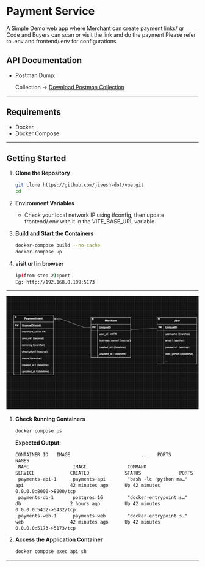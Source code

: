 # Payment Service

A Simple Demo web app where Merchant can create payment links/ qr Code and Buyers can scan or visit the link and do the payment 
Please refer to .env and frontend/.env for configurations


## API Documentation


- Postman Dump:

  Collection -> [Download Postman Collection](docs/Pay.postman_collection.json)
  

---

## Requirements

- Docker
- Docker Compose

---

## Getting Started

1. **Clone the Repository**

   ```bash
   git clone https://github.com/jivesh-dot/vue.git
   cd 
   ```

2. **Environment Variables**

   - Check your local network IP using ifconfig, then update frontend/.env with it in the VITE_BASE_URL variable.

3. **Build and Start the Containers**

   ```bash
   docker-compose build --no-cache
   docker-compose up
   ```

3. **visit url in browser**
   ```bash
   ip(from step 2):port
   Eg: http://192.168.0.109:5173
   ```

---
![Payment Service Demo](docs/ER.png)

1. **Check Running Containers**

   ```bash
   docker compose ps
   ```

   **Expected Output:**

   ```
   CONTAINER ID   IMAGE                          ...   PORTS                    NAMES
    NAME                IMAGE               COMMAND                  SERVICE             CREATED             STATUS              PORTS
    payments-api-1      payments-api        "bash -lc 'python ma…"   api                 42 minutes ago      Up 42 minutes       0.0.0.0:8000->8000/tcp
    payments-db-1       postgres:16         "docker-entrypoint.s…"   db                  2 hours ago         Up 42 minutes       0.0.0.0:5432->5432/tcp
    payments-web-1      payments-web        "docker-entrypoint.s…"   web                 42 minutes ago      Up 42 minutes       0.0.0.0:5173->5173/tcp
   ```

2. **Access the Application Container**

   ```bash
   docker compose exec api sh
   ```

---

